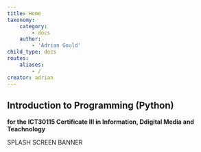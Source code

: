 ```yaml
---
title: Home
taxonomy:
    category:
        - docs
    author:
        - 'Adrian Gould'
child_type: docs
routes:
    aliases:
        - /
creator: adrian
---
```


## Introduction to Programming (Python)
**for the ICT30115 Certificate III in Information, Ddigital Media and Teachnology**

SPLASH SCREEN BANNER
